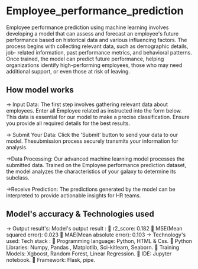 # Employee_performance_prediction
Employee performance prediction using machine learning involves developing a model that can assess and forecast an employee's future performance based on historical data and various influencing factors. The process begins with collecting relevant data, such as demographic details, job- related information, past performance metrics, and behavioral patterns. Once trained, the model can predict future performance, helping organizations identify high-performing employees, those who may need additional support, or even those at risk of leaving. 

## How model works
-> Input Data:
The first step involves gathering relevant data about employees.
Enter all Employee related as instructed into the form below.
This data is essential for our model to make a precise classification.
Ensure you provide all required details for the best results.

-> Submit Your Data:
Click the 'Submit' button to send your data to our model.
Thesubmission process securely transmits your information for analysis.

->Data Processing:
Our advanced machine learning model processes the submitted data.
Trained on the Employee performance prediction dataset, the model analyzes the characteristics of your galaxy to determine its subclass.

->Receive Prediction:
The predictions generated by the model can be interpreted to provide actionable insights for HR teams.

## Model's accuracy & Technologies used
-> Output result's: Model's output result : 
	r2_score: 0.182
	MSE(Mean squared error): 0.023
	MAE(Mean absolute error): 0.103
-> Technology's used: Tech stack : 
	Programming language: Python, HTML & Css.
	Python Libraries: Numpy, Pandas , Matplotlib, Sci-kitlearn, Seaborn.
	Training Models: Xgboost, Random Forest, Linear Regression.
	IDE: Jupyter notebook.
	Framework: Flask, pipe. 

